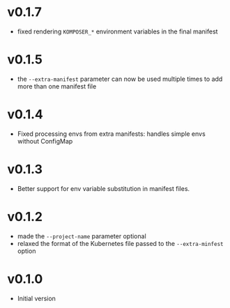 # v0.1.7

- fixed rendering `KOMPOSER_*` environment variables in the final manifest

# v0.1.5

- the `--extra-manifest` parameter can now be used multiple times to add more than one manifest file

# v0.1.4

- Fixed processing envs from extra manifests: handles simple envs without ConfigMap

# v0.1.3

- Better support for env variable substitution in manifest files.

# v0.1.2

- made the `--project-name` parameter optional
- relaxed the format of the Kubernetes file passed to the `--extra-minfest` option

# v0.1.0

- Initial version
